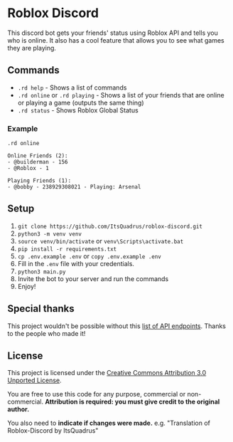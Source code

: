 # Roblox Discord

This discord bot gets your friends' status using Roblox API and tells you who is online. It also has a cool feature that allows you to see what games they are playing.

## Commands

- `.rd help` - Shows a list of commands
- `.rd online` or `.rd playing` - Shows a list of your friends that are online or playing a game (outputs the same thing)
- `.rd status` - Shows Roblox Global Status
### Example

`.rd online`

```
Online Friends (2):
- @builderman - 156
- @Roblox - 1

Playing Friends (1):
- @bobby - 238929308021 - Playing: Arsenal

```

## Setup

1. `git clone https://github.com/ItsQuadrus/roblox-discord.git`
2. `python3 -m venv venv`
3. `source venv/bin/activate` or `venv\Scripts\activate.bat`
4. `pip install -r requirements.txt`
5. `cp .env.example .env` or `copy .env.example .env`
6. Fill in the `.env` file with your credentials.
7. `python3 main.py`
8. Invite the bot to your server and run the commands
9. Enjoy!

## Special thanks

This project wouldn't be possible without this [list of API endpoints](https://roblox.fandom.com/wiki/List_of_web_APIs). Thanks to the people who made it!

## License

This project is licensed under the [Creative Commons Attribution 3.0 Unported License](https://creativecommons.org/licenses/by/3.0/).

You are free to use this code for any purpose, commercial or non-commercial. **Attribution is required: you must give credit to the original author.**

You also need to **indicate if changes were made.** e.g. "Translation of Roblox-Discord by ItsQuadrus"
